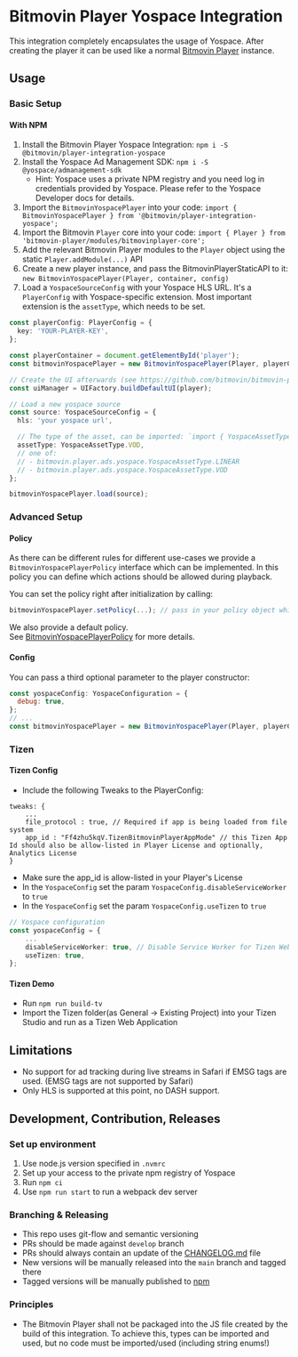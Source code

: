 # Bitmovin Player Yospace Integration

This integration completely encapsulates the usage of Yospace. After creating the player it can be used like a normal [Bitmovin Player](https://bitmovin.com/docs/player) instance.

## Usage

### Basic Setup

#### With NPM

1. Install the Bitmovin Player Yospace Integration: `npm i -S @bitmovin/player-integration-yospace`
2. Install the Yospace Ad Management SDK: `npm i -S @yospace/admanagement-sdk`
   - Hint: Yospace uses a private NPM registry and you need log in credentials provided by Yospace. Please refer to the Yospace Developer docs for details.
3. Import the `BitmovinYospacePlayer` into your code: `import { BitmovinYospacePlayer } from '@bitmovin/player-integration-yospace';`
4. Import the Bitmovin `Player` core into your code: `import { Player } from 'bitmovin-player/modules/bitmovinplayer-core';`
5. Add the relevant Bitmovin Player modules to the `Player` object using the static `Player.addModule(...)` API
6. Create a new player instance, and pass the BitmovinPlayerStaticAPI to it: `new BitmovinYospacePlayer(Player, container, config)`
7. Load a `YospaceSourceConfig` with your Yospace HLS URL. It's a `PlayerConfig` with Yospace-specific extension. Most important extension is the `assetType`, which needs to be set.

```ts
const playerConfig: PlayerConfig = {
  key: 'YOUR-PLAYER-KEY',
};

const playerContainer = document.getElementById('player');
const bitmovinYospacePlayer = new BitmovinYospacePlayer(Player, playerContainer, playerConfig);

// Create the UI afterwards (see https://github.com/bitmovin/bitmovin-player-ui for details)
const uiManager = UIFactory.buildDefaultUI(player);

// Load a new yospace source
const source: YospaceSourceConfig = {
  hls: 'your yospace url',

  // The type of the asset, can be imported: `import { YospaceAssetType } from '@bitmovin/player-integration-yospace';`
  assetType: YospaceAssetType.VOD,
  // one of:
  // - bitmovin.player.ads.yospace.YospaceAssetType.LINEAR
  // - bitmovin.player.ads.yospace.YospaceAssetType.VOD
};

bitmovinYospacePlayer.load(source);
```

### Advanced Setup

#### Policy

As there can be different rules for different use-cases we provide a `BitmovinYospacePlayerPolicy` interface which can be implemented.
In this policy you can define which actions should be allowed during playback.

You can set the policy right after initialization by calling:

```js
bitmovinYospacePlayer.setPolicy(...); // pass in your policy object which implements BitmovinYospacePlayerPolicy
```

We also provide a default policy.  
See [BitmovinYospacePlayerPolicy](./src/ts/BitmovinYospacePlayerPolicy.ts) for more details.

#### Config

You can pass a third optional parameter to the player constructor:

```js
const yospaceConfig: YospaceConfiguration = {
  debug: true,
};
// ...
const bitmovinYospacePlayer = new BitmovinYospacePlayer(Player, playerContainer, conf, yospaceConfig);
```

### Tizen

#### Tizen Config

- Include the following Tweaks to the PlayerConfig:

```
tweaks: {
    ...
    file_protocol : true, // Required if app is being loaded from file system
    app_id : "Ff4zhu5kqV.TizenBitmovinPlayerAppMode" // this Tizen App Id should also be allow-listed in Player License and optionally, Analytics License
}
```

- Make sure the app_id is allow-listed in your Player's License
- In the `YospaceConfig` set the param `YospaceConfig.disableServiceWorker` to `true`
- In the `YospaceConfig` set the param `YospaceConfig.useTizen` to `true`

```ts
// Yospace configuration
const yospaceConfig = {
    ...
    disableServiceWorker: true, // Disable Service Worker for Tizen Web App use
    useTizen: true,
};
```

#### Tizen Demo

- Run `npm run build-tv`
- Import the Tizen folder(as General -> Existing Project) into your Tizen Studio and run as a Tizen Web Application

## Limitations

- No support for ad tracking during live streams in Safari if EMSG tags are used. (EMSG tags are not supported by Safari)
- Only HLS is supported at this point, no DASH support.

## Development, Contribution, Releases

### Set up environment

1. Use node.js version specified in `.nvmrc`
2. Set up your access to the private npm registry of Yospace
3. Run `npm ci`
4. Use `npm run start` to run a webpack dev server

### Branching & Releasing

- This repo uses git-flow and semantic versioning
- PRs should be made against `develop` branch
- PRs should always contain an update of the [CHANGELOG.md](CHANGELOG.md) file
- New versions will be manually released into the `main` branch and tagged there
- Tagged versions will be manually published to [npm](https://www.npmjs.com/package/@bitmovin/player-integration-yospace)

### Principles

- The Bitmovin Player shall not be packaged into the JS file created by the build of this integration. To achieve this, types can be imported and used, but no code must be imported/used (including string enums!)
